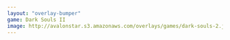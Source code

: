 ```yaml
---
layout: "overlay-bumper"
game: Dark Souls II
image: http://avalonstar.s3.amazonaws.com/overlays/games/dark-souls-2.jpg
---
```

